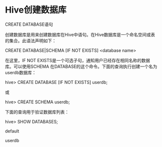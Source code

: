 # Hive创建数据库

CREATE DATABASE语句



创建数据库是用来创建数据库在Hive中语句。在Hive数据库是一个命名空间或表的集合。此语法声明如下：



CREATE DATABASE\|SCHEMA \[IF NOT EXISTS\] &lt;database name&gt;

在这里，IF NOT EXISTS是一个可选子句，通知用户已经存在相同名称的数据库。可以使用SCHEMA 在DATABASE的这个命令。下面的查询执行创建一个名为userdb数据库：



hive&gt; CREATE DATABASE \[IF NOT EXISTS\] userdb;

或



hive&gt; CREATE SCHEMA userdb;

下面的查询用于验证数据库列表：



hive&gt; SHOW DATABASES;

default

userdb

